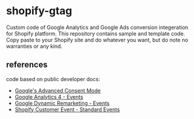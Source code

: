 # shopify-gtag
Custom code of Google Analytics and Google Ads conversion integeration for Shopify platform.
This repository contains sample and template code. Copy paste to your Shopify site and do whatever you want, but do note no warranties or any kind.

## references

code based on public developer docs:
- [Google's Advanced Consent Mode](https://support.google.com/google-ads/answer/10000067)
- [Google Analytics 4 - Events](https://developers.google.com/analytics/devguides/collection/ga4/ecommerce?client_type=gtag#make_a_purchase_or_issue_a_refund)
- [Google Dynamic Remarketing - Events](https://support.google.com/google-ads/answer/7305793)
- [Shopify Customer Event - Standard Events](https://shopify.dev/docs/api/web-pixels-api/standard-events/)
